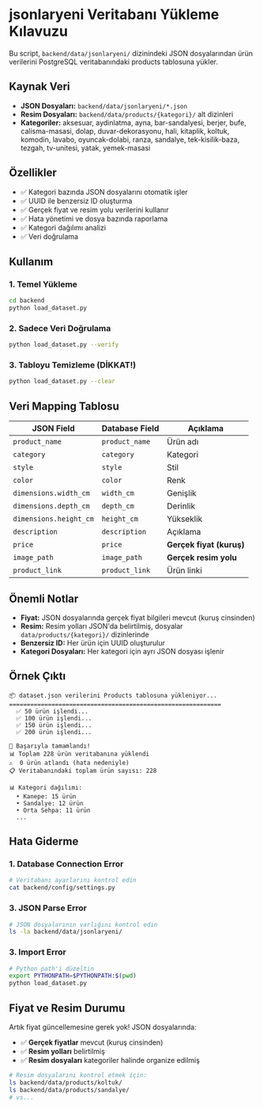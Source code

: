 # jsonlaryeni Veritabanı Yükleme Kılavuzu

Bu script, `backend/data/jsonlaryeni/` dizinindeki JSON dosyalarından ürün verilerini PostgreSQL veritabanındaki products tablosuna yükler.

## Kaynak Veri

- **JSON Dosyaları:** `backend/data/jsonlaryeni/*.json`
- **Resim Dosyaları:** `backend/data/products/{kategori}/` alt dizinleri
- **Kategoriler:** aksesuar, aydinlatma, ayna, bar-sandalyesi, berjer, bufe, calisma-masasi, dolap, duvar-dekorasyonu, hali, kitaplik, koltuk, komodin, lavabo, oyuncak-dolabi, ranza, sandalye, tek-kisilik-baza, tezgah, tv-unitesi, yatak, yemek-masasi

## Özellikler

- ✅ Kategori bazında JSON dosyalarını otomatik işler
- ✅ UUID ile benzersiz ID oluşturma
- ✅ Gerçek fiyat ve resim yolu verilerini kullanır
- ✅ Hata yönetimi ve dosya bazında raporlama
- ✅ Kategori dağılımı analizi
- ✅ Veri doğrulama

## Kullanım

### 1. Temel Yükleme
```bash
cd backend
python load_dataset.py
```

### 2. Sadece Veri Doğrulama
```bash
python load_dataset.py --verify
```

### 3. Tabloyu Temizleme (DİKKAT!)
```bash
python load_dataset.py --clear
```

## Veri Mapping Tablosu

| JSON Field | Database Field | Açıklama |
|------------|----------------|----------|
| `product_name` | `product_name` | Ürün adı |
| `category` | `category` | Kategori |
| `style` | `style` | Stil |
| `color` | `color` | Renk |
| `dimensions.width_cm` | `width_cm` | Genişlik |
| `dimensions.depth_cm` | `depth_cm` | Derinlik |
| `dimensions.height_cm` | `height_cm` | Yükseklik |
| `description` | `description` | Açıklama |
| `price` | `price` | **Gerçek fiyat (kuruş)** |
| `image_path` | `image_path` | **Gerçek resim yolu** |
| `product_link` | `product_link` | Ürün linki |

## Önemli Notlar

- **Fiyat:** JSON dosyalarında gerçek fiyat bilgileri mevcut (kuruş cinsinden)
- **Resim:** Resim yolları JSON'da belirtilmiş, dosyalar `data/products/{kategori}/` dizinlerinde
- **Benzersiz ID:** Her ürün için UUID oluşturulur
- **Kategori Dosyaları:** Her kategori için ayrı JSON dosyası işlenir

## Örnek Çıktı

```
📦 dataset.json verilerini Products tablosuna yükleniyor...
============================================================
  ✅ 50 ürün işlendi...
  ✅ 100 ürün işlendi...
  ✅ 150 ürün işlendi...
  ✅ 200 ürün işlendi...

🎉 Başarıyla tamamlandı!
📊 Toplam 228 ürün veritabanına yüklendi
⚠️  0 ürün atlandı (hata nedeniyle)
📋 Veritabanındaki toplam ürün sayısı: 228

📊 Kategori dağılımı:
  • Kanepe: 15 ürün
  • Sandalye: 12 ürün
  • Orta Sehpa: 11 ürün
  ...
```

## Hata Giderme

### 1. Database Connection Error
```bash
# Veritabanı ayarlarını kontrol edin
cat backend/config/settings.py
```

### 3. JSON Parse Error
```bash
# JSON dosyalarının varlığını kontrol edin
ls -la backend/data/jsonlaryeni/
```

### 3. Import Error
```bash
# Python path'i düzeltin
export PYTHONPATH=$PYTHONPATH:$(pwd)
python load_dataset.py
```

## Fiyat ve Resim Durumu

Artık fiyat güncellemesine gerek yok! JSON dosyalarında:

- ✅ **Gerçek fiyatlar** mevcut (kuruş cinsinden)
- ✅ **Resim yolları** belirtilmiş
- ✅ **Resim dosyaları** kategoriler halinde organize edilmiş

```bash
# Resim dosyalarını kontrol etmek için:
ls backend/data/products/koltuk/
ls backend/data/products/sandalye/
# vs...
```
